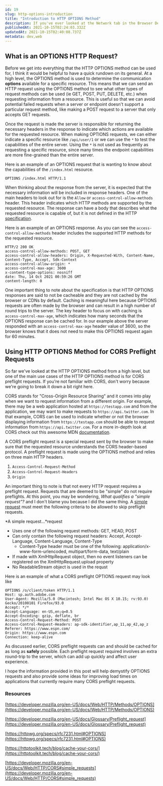 ```yaml
---
id: 19
slug: http-options-introduction
title: "Introduction to HTTP OPTIONS Method"
description: If you've ever looked at the Network tab in the Browser Dev Tools, you may have noticed a lot of OPTIONS requests being sent to the server. Oftentimes these requests are not being made from our code, but made by the browser. In this post, we'll be covering the purpose that the HTTP OPTIONS method serves in our web applications.
publishedAt: 2021-10-15T02:24:03.332Z
updatedAt: 2021-10-15T02:40:08.737Z
metadata: dev,web
---
```

## What is an OPTIONS HTTP Request?

Before we get into everything that the HTTP OPTIONS method can be used for, I think it would be helpful to have a quick rundown on its general. At a high level, the OPTIONS method is used to determine the communication **options** available for a specific resource. This means that we can send an HTTP request using the OPTIONS method to see what other types of request methods can be used (ie GET, POST, PUT, DELETE, etc.) when requesting information from a resource. This is useful so that we can avoid potential failed requests when a server or endpoint doesn't support a particular request method, like making a POST request to a server that only accepts GET requests.

Once the request is made the server is responsible for returning the necessary headers in the response to indicate which actions are available for the requested resource.  When making OPTIONS requests, we can either indicate a specific resource like `/api/user/1` or we can use the `*` to test the capabilities of the entire server. Using the `*` is not used as frequently as requesting a specific resource, since many times the endpoint capabilities are more fine-grained than the entire server.

Here is an example of an OPTIONS request that is wanting to know about the capabilities of the `/index.html` resource.

```
OPTIONS /index.html HTTP/1.1
```

When thinking about the response from the server, it is expected that the necessary information will be included in response headers. One of the main headers to look out for is the `Allow` or `access-control-allow-methods` header. This header indicates which HTTP methods are supported by the requested resource. The response can have a body that describes what the requested resource is capable of, but it is not defined in the HTTP [specification](https://httpwg.org/specs/rfc7231.html#OPTIONS).

Here is an example of an OPTIONS response. As you can see the `access-control-allow-methods` header includes the supported HTTP methods for the requested resource.

```
HTTP/2 200 OK
access-control-allow-methods: POST, GET
access-control-allow-headers: Origin, X-Requested-With, Content-Name, Content-Type, Accept, Sdk-Context
access-control-allow-origin: *
access-control-max-age: 3600
x-content-type-options: nosniff
date: Thu, 14 Oct 2021 00:59:26 GMT
content-length: 0
```

One important thing to note about the specification is that HTTP OPTIONS responses are said to not be cacheable and they are not cached by the browser or CDNs by default. Caching is meaningful here because OPTIONS requests are often made by the browser and can result in a high number of round trips to the server. The key header to focus on with caching is `access-control-max-age`, which indicates how many seconds that the OPTIONS response can be cached for. In our example above the server responded with an `access-control-max-age` header value of 3600, so the browser knows that it does not need to make this OPTIONS request again for 60 minutes.

## Using HTTP OPTIONS Method for CORS Preflight Requests

So far we've looked at the HTTP OPTIONS method from a high level, but one of the main use cases of the HTTP OPTIONS method is for CORS preflight requests. If you're not familiar with CORS, don't worry because we're going to break it down a bit right here.

CORS stands for "Cross-Origin Resource Sharing" and it comes into play when we want to request information from a different origin. For example, there may be a web application hosted at `https://testapp.com` and from the application, we may want to make requests to `https://api.twitter.com`. In that example, CORS can be used to indicate whether or not the browser displaying information from `https://testapp.com` should be able to request information from `https://api.twitter.com`. For a more in-depth look at CORS check out this awesome MDN [documentation](https://developer.mozilla.org/en-US/docs/Web/HTTP/CORS).

A CORS preflight request is a special request sent by the browser to make sure that the requested resource understands the CORS header-based protocol. A preflight request is made using the OPTIONS method and relies on three main HTTP headers.

1. `Access-Control-Request-Method`
2. `Access-Control-Request-Headers`
3. `Origin`

An important thing to note is that not every HTTP request requires a preflight request. Requests that are deemed to be "simple" do not require preflights. At this point, you may be wondering, *What qualifies a "simple request"?* and I don't blame you because I did the same thing. A [simple request](https://developer.mozilla.org/en-US/docs/Web/HTTP/CORS#simple_requests) must meet the following criteria to be allowed to skip preflight requests.

*A simple request...*request

- Uses one of the following request methods: GET, HEAD, POST
- Can only contain the following request headers: Accept, Accept-Language, Content-Language, Content-Type
  - Content-Type header must be one of the following: application/x-www-form-urlencoded, multipart/form-data, text/plain
- If made with XmlHttpRequest object, then no event listeners can be registered on the XmlHttpRequest.upload property
- No ReadableStream object is used in the requst

Here is an example of what a CORS preflight OPTIONS request may look like

```
OPTIONS /o/client/token HTTP/1.1
Host: sp.auth.adobe.com
User-Agent: Mozilla/5.0 (Macintosh; Intel Mac OS X 10.15; rv:93.0) Gecko/20100101 Firefox/93.0
Accept: */*
Accept-Language: en-US,en;q=0.5
Accept-Encoding: gzip, deflate, br
Access-Control-Request-Method: POST
Access-Control-Request-Headers: ap-sdk-identifier,ap_11,ap_42,ap_z
Referer: https://www.espn.com/
Origin: https://www.espn.com
Connection: keep-alive
```

As discussed earlier, CORS preflight requests can and should be cached for as long as **safely** possible. Each preflight request required involves an extra round-trip to the server, which can add up quickly and affect user experience.

I hope the information provided in this post will help demystify OPTIONS requests and also provide some ideas for improving load times on applications that currently require many CORS preflight requests.

### Resources

[https://developer.mozilla.org/en-US/docs/Web/HTTP/Methods/OPTIONS](https://developer.mozilla.org/en-US/docs/Web/HTTP/Methods/OPTIONS)

[https://developer.mozilla.org/en-US/docs/Glossary/Preflight_request](https://developer.mozilla.org/en-US/docs/Glossary/Preflight_request)

[https://httpwg.org/specs/rfc7231.html#OPTIONS](https://httpwg.org/specs/rfc7231.html#OPTIONS)

[https://httptoolkit.tech/blog/cache-your-cors/](https://httptoolkit.tech/blog/cache-your-cors/)

[https://developer.mozilla.org/en-US/docs/Web/HTTP/CORS#simple_requests](https://developer.mozilla.org/en-US/docs/Web/HTTP/CORS#simple_requests)